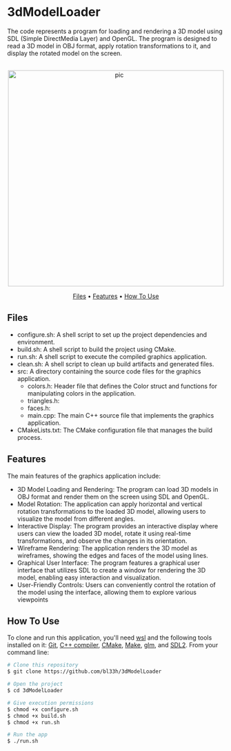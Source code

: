 # 3dModelLoader
The code represents a program for loading and rendering a 3D model using SDL (Simple DirectMedia Layer) and OpenGL. The program is designed to read a 3D model in OBJ format, apply rotation transformations to it, and display the rotated model on the screen. 

<p align="center">
  <br>
  <img src="" alt="pic" width="500">
  <br>
</p>

<p align="center" >
  <a href="#Files">Files</a> •
  <a href="#Features">Features</a> •
  <a href="#how-to-use">How To Use</a> 
</p>

## Files

- configure.sh: A shell script to set up the project dependencies and environment.
- build.sh: A shell script to build the project using CMake.
- run.sh: A shell script to execute the compiled graphics application.
- clean.sh: A shell script to clean up build artifacts and generated files.
- src: A directory containing the source code files for the graphics application.
  - colors.h: Header file that defines the Color struct and functions for manipulating colors in the application.
  - triangles.h:
  - faces.h:
  - main.cpp: The main C++ source file that implements the graphics application.
- CMakeLists.txt: The CMake configuration file that manages the build process.

## Features
The main features of the graphics application include:

- 3D Model Loading and Rendering: The program can load 3D models in OBJ format and render them on the screen using SDL and OpenGL.
- Model Rotation: The application can apply horizontal and vertical rotation transformations to the loaded 3D model, allowing users to visualize the model from different angles.
- Interactive Display: The program provides an interactive display where users can view the loaded 3D model, rotate it using real-time transformations, and observe the changes in its orientation.
- Wireframe Rendering: The application renders the 3D model as wireframes, showing the edges and faces of the model using lines.
- Graphical User Interface: The program features a graphical user interface that utilizes SDL to create a window for rendering the 3D model, enabling easy interaction and visualization.
- User-Friendly Controls: Users can conveniently control the rotation of the model using the interface, allowing them to explore various viewpoints

## How To Use
To clone and run this application, you'll need [wsl](https://learn.microsoft.com/en-us/windows/wsl/install) and the following tools installed on it: [Git](https://git-scm.com), [C++ compiler](https://www.fdi.ucm.es/profesor/luis/fp/devtools/mingw.html), [CMake](https://cmake.org/download/), [Make](https://linuxhint.com/install-make-ubuntu/), [glm](https://sourceforge.net/projects/glm.mirror/), and [SDL2](https://www.oreilly.com/library/view/rust-programming-by/9781788390637/386c15eb-41b2-41b4-bd65-154a750a58d8.xhtml). From your command line:

```bash
# Clone this repository
$ git clone https://github.com/bl33h/3dModelLoader

# Open the project
$ cd 3dModelLoader

# Give execution permissions
$ chmod +x configure.sh
$ chmod +x build.sh
$ chmod +x run.sh

# Run the app
$ ./run.sh
```
